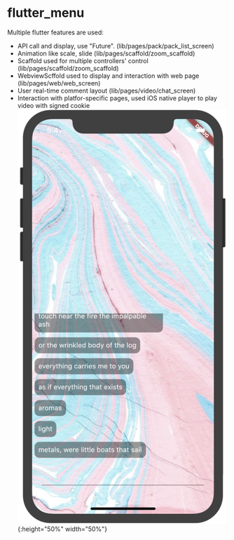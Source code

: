 # flutter_menu

Multiple flutter features are used:
- API call and display, use "Future". (lib/pages/pack/pack_list_screen)
- Animation like scale, slide (lib/pages/scaffold/zoom_scaffold)
- Scaffold used for multiple controllers' control (lib/pages/scaffold/zoom_scaffold)
- WebviewScffold used to display and interaction with web page (lib/pages/web/web_screen)
- User real-time comment layout (lib/pages/video/chat_screen)
- Interaction with platfor-specific pages, used iOS native player to play video with signed cookie
![user comment page](https://github.com/wawaac77/flutter_menu/blob/master/ios/Runner/Video/images/screencap_comment_screen.png){:height="50%" width="50%"}

